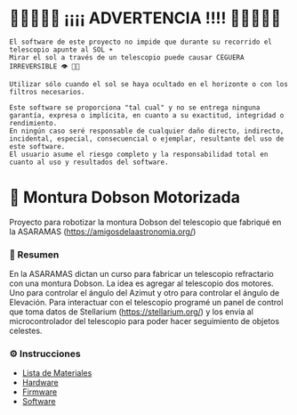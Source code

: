 # 🚨🚨🚨🚨🚨 ¡¡¡¡ ADVERTENCIA !!!! 🚨🚨🚨🚨🚨

```
El software de este proyecto no impide que durante su recorrido el telescopio apunte al SOL ☀️
Mirar el sol a través de un telescopio puede causar CEGUERA IRREVERSIBLE 👁 👨‍🦯

Utilizar sólo cuando el sol se haya ocultado en el horizonte o con los filtros necesarios.

Este software se proporciona "tal cual" y no se entrega ninguna garantía, expresa o implícita, en cuanto a su exactitud, integridad o rendimiento.
En ningún caso seré responsable de cualquier daño directo, indirecto, incidental, especial, consecuencial o ejemplar, resultante del uso de este software.
El usuario asume el riesgo completo y la responsabilidad total en cuanto al uso y resultados del software.
```

# 🔭 Montura Dobson Motorizada

Proyecto para robotizar la montura Dobson del telescopio que fabriqué en la ASARAMAS (https://amigosdelaastronomia.org/)

### 📓 Resumen

En la ASARAMAS dictan un curso para fabricar un telescopio refractario con una montura Dobson.
La idea es agregar al telescopio dos motores. Uno para controlar el ángulo del Azimut y otro para controlar el ángulo de Elevación.
Para interactuar con el telescopio programé un panel de control que toma datos de Stellarium (https://stellarium.org/) y los envia al microcontrolador del telescopio para poder hacer seguimiento de objetos celestes.

### ⚙️ Instrucciones

- [Lista de Materiales](MATERIALES.md)
- [Hardware](/HARDWARE.md)
- [Firmware](/FIRMWARE.md)
- [Software](/SOFTWARE.md)
